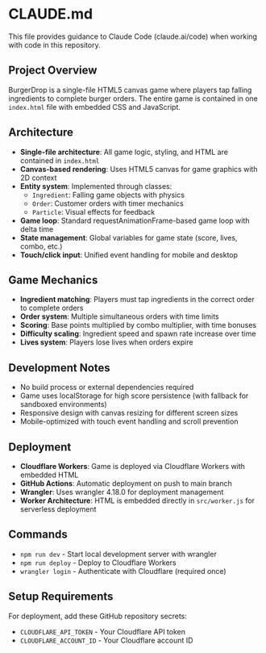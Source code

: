# CLAUDE.md

This file provides guidance to Claude Code (claude.ai/code) when working with code in this repository.

## Project Overview

BurgerDrop is a single-file HTML5 canvas game where players tap falling ingredients to complete burger orders. The entire game is contained in one `index.html` file with embedded CSS and JavaScript.

## Architecture

- **Single-file architecture**: All game logic, styling, and HTML are contained in `index.html`
- **Canvas-based rendering**: Uses HTML5 canvas for game graphics with 2D context
- **Entity system**: Implemented through classes:
  - `Ingredient`: Falling game objects with physics
  - `Order`: Customer orders with timer mechanics  
  - `Particle`: Visual effects for feedback
- **Game loop**: Standard requestAnimationFrame-based game loop with delta time
- **State management**: Global variables for game state (score, lives, combo, etc.)
- **Touch/click input**: Unified event handling for mobile and desktop

## Game Mechanics

- **Ingredient matching**: Players must tap ingredients in the correct order to complete orders
- **Order system**: Multiple simultaneous orders with time limits
- **Scoring**: Base points multiplied by combo multiplier, with time bonuses
- **Difficulty scaling**: Ingredient speed and spawn rate increase over time
- **Lives system**: Players lose lives when orders expire

## Development Notes

- No build process or external dependencies required
- Game uses localStorage for high score persistence (with fallback for sandboxed environments)
- Responsive design with canvas resizing for different screen sizes
- Mobile-optimized with touch event handling and scroll prevention

## Deployment

- **Cloudflare Workers**: Game is deployed via Cloudflare Workers with embedded HTML
- **GitHub Actions**: Automatic deployment on push to main branch
- **Wrangler**: Uses wrangler 4.18.0 for deployment management
- **Worker Architecture**: HTML is embedded directly in `src/worker.js` for serverless deployment

## Commands

- `npm run dev` - Start local development server with wrangler
- `npm run deploy` - Deploy to Cloudflare Workers
- `wrangler login` - Authenticate with Cloudflare (required once)

## Setup Requirements

For deployment, add these GitHub repository secrets:
- `CLOUDFLARE_API_TOKEN` - Your Cloudflare API token
- `CLOUDFLARE_ACCOUNT_ID` - Your Cloudflare account ID